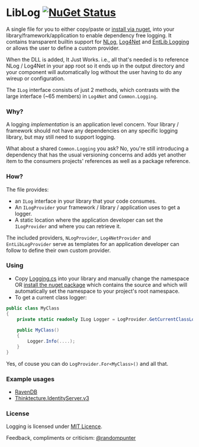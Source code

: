 # LibLog [![NuGet Status](http://img.shields.io/nuget/v/LibLog.svg?style=flat)](https://www.nuget.org/packages/LibLog/)

A single file for you to either copy/paste or [install via nuget][0], into your library/framework/application to enable dependency free logging. It contains transparent builtin support for [NLog][3], [Log4Net][4] and [EntLib Logging][5] or allows the user to define a custom provider.

When the DLL is added, It Just Works. i.e., all that's needed is to reference NLog / Log4Net in your app root so it ends up in the output directory and your component will automatically log without the user having to do any wireup or configuration. 

The `ILog` interface consists of just 2 methods, which contrasts with the large interface (~65 members) in `Log4Net` and `Common.Logging`.

### Why?

A logging _implementation_ is an application level concern. Your library / framework should not have any dependencies on any specific logging library, but may still need to support logging.

What about a shared `Common.Logging` you ask? No, you're still introducing a dependency that has the usual versioning concerns and adds yet another item to the consumers projects' references as well as a package reference.

### How?

The file provides:

* an `ILog` interface in your library that your code consumes.
* An `ILogProvider` your framework / library / application uses to get a logger.
* A static location where the application developer can set the `ILogProvider` and where you can retrieve it.

The included providers, `NLogProvider`, `Log4NetProvider` and `EntLibLogProvider` serve as templates for an application developer can follow to define their own custom provider.

### Using
* Copy [Logging.cs][1] into your library and manually change the namespace OR [install the nuget package][0] which contains the source and which will automatically set the namespace to your project's root namespace.
* To get a current class logger:

```csharp
public class MyClass
{
    private static readonly ILog Logger = LogProvider.GetCurrentClassLogger(); 
    
    public MyClass()
    {
        Logger.Info(....);
    }
}
```

Yes, of couse you can do `LogProvider.For<MyClass>()` and all that.

### Example usages
 - [RavenDB][7]
 - [Thinktecture.IdentityServer.v3][8]

### License

Logging is licensed under [MIT Licence][2].

Feedback, compliments or criticism: [@randompunter][6] 

[0]: https://www.nuget.org/packages/LibLog
[1]: https://github.com/damianh/LibLog/blob/master/src/LibLog/Logging.cs
[2]: http://www.opensource.org/licenses/MIT
[3]: http://nlog-project.org/
[4]: https://logging.apache.org/log4net/
[5]: http://msdn.microsoft.com/en-us/library/ff647183.aspx
[6]: https://twitter.com/randompunter
[7]: https://github.com/ayende/ravendb/tree/master/Raven.Abstractions/Logging
[8]: https://github.com/thinktecture/Thinktecture.IdentityServer.v3/tree/master/source/Core/Logging
